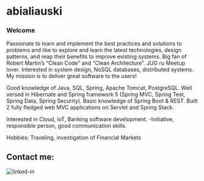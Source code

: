 # abialiauski

### Welcome
Passionate to learn and implement the best practices and solutions to problems and like to explore and learn the latest technologies, design patterns, and reap their benefits to improve existing systems. Big fan of Robert Martin’s “Clean Code” and “Clean Architecture”. JUG ru Meetup lover. Interested in system design, NoSQL databases, distributed systems. My mission is to deliver great software to the users!

Good knowledge of Java, SQL, Spring, Apache Tomcat, PostgreSQL. Well versed in Hibernate and Spring framework 5 (Spring MVC, Spring Test, Spring Data, Spring Security). Basic knowledge of Spring Boot & REST. Built 2 fully fledged web MVC applications on Servlet and Spring Stack.

Interested in Cloud, IoT, Banking software development.
-Initiative, responsible person, good communication skills.

Hobbies:
Traveling, investigation of Financial Markets<br>

## Contact me:
[<img align="left" alt="linked-in" src="https://img.shields.io/badge/linkedin-%230077B5.svg?&style=for-the-badge&logo=linkedin&logoColor=white" />](https://www.linkedin.com/in/aliaksei-bialiauski-49b2a821a/)

